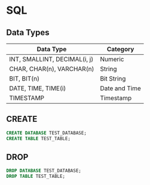 # SQL

## Data Types

| Data Type                    | Category      |
| ---------------------------- | ------------- |
| INT, SMALLINT, DECIMAL(i, j) | Numeric       |
| CHAR, CHAR(n), VARCHAR(n)    | String        |
| BIT, BIT(n)                  | Bit String    |
| DATE, TIME, TIME(i)          | Date and Time |
| TIMESTAMP                    | Timestamp     |

## CREATE

```sql
CREATE DATABASE TEST_DATABASE;
CREATE TABLE TEST_TABLE;
```

## DROP

```sql
DROP DATABASE TEST_DATABASE;
DROP TABLE TEST_TABLE;
```
